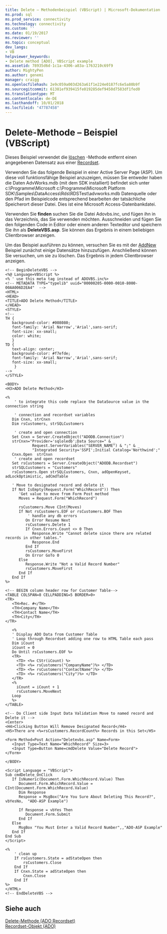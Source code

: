 ```yaml
---
title: Delete – Methodenbeispiel (VBScript) | Microsoft-Dokumentation
ms.prod: sql
ms.prod_service: connectivity
ms.technology: connectivity
ms.custom: ''
ms.date: 01/19/2017
ms.reviewer: ''
ms.topic: conceptual
dev_langs:
- VB
helpviewer_keywords:
- Delete method [ADO], VBScript example
ms.assetid: 78935d6d-1c1a-4306-a83a-1763210c69f9
author: MightyPen
ms.author: genemi
manager: craigg
ms.openlocfilehash: 2e9c059a003d263a61f1e224e0187fc6e5a80b9f
ms.sourcegitcommit: 61381ef939415fe019285def9450d7583df1fed0
ms.translationtype: MT
ms.contentlocale: de-DE
ms.lasthandoff: 10/01/2018
ms.locfileid: "47787458"
---
```

# <a name="delete-method-example-vbscript"></a>Delete-Methode – Beispiel (VBScript)
Dieses Beispiel verwendet die [löschen](../../../ado/reference/ado-api/delete-method-ado-recordset.md) -Methode entfernt einen angegebenen Datensatz aus einer [Recordset](../../../ado/reference/ado-api/recordset-object-ado.md).  
  
 Verwenden Sie das folgende Beispiel in einer Active Server Page (ASP). Um diese voll funktionsfähige Beispiel anzuzeigen, müssen Sie entweder haben die Daten AdvWorks.mdb (mit dem SDK installiert) befindet sich unter c:\Programme\Microsoft c:\Programme\Microsoft Platform SDK\Samples\DataAccess\Rds\RDSTest\advworks.mdb Datenquelle oder den Pfad im Beispielcode entsprechend bearbeiten der tatsächliche Speicherort dieser Datei. Dies ist eine Microsoft Access-Datenbankdatei.  
  
 Verwenden Sie **finden** suchen Sie die Datei Adovbs.inc, und fügen ihn in das Verzeichnis, das Sie verwenden möchten. Ausschneiden und fügen Sie den folgenden Code in Editor oder einem anderen Texteditor und speichern Sie ihn als **DeleteVBS.asp**. Sie können das Ergebnis in einem beliebigen Clientbrowser anzeigen.  
  
 Um das Beispiel ausführen zu können, versuchen Sie es mit der [AddNew](../../../ado/reference/ado-api/addnew-method-example-vbscript.md) Beispiel zunächst einige Datensätze hinzuzufügen. Anschließend können Sie versuchen, um sie zu löschen. Das Ergebnis in jedem Clientbrowser anzeigen.  
  
```  
<!-- BeginDeleteVBS -->  
<%@ Language=VBScript %>  
<% ' use this meta tag instead of ADOVBS.inc%>  
<!-- METADATA TYPE="typelib" uuid="00000205-0000-0010-8000-00AA006D2EA4"  -->  
<HTML>  
<HEAD>  
<TITLE>ADO Delete Method</TITLE>  
</HEAD>  
<STYLE>  
<!--  
TH {  
   background-color: #008080;   
   font-family: 'Arial Narrow','Arial',sans-serif;   
   font-size: xx-small;  
   color: white;  
   }  
TD {   
   text-align: center;  
   background-color: #f7efde;  
   font-family: 'Arial Narrow','Arial',sans-serif;   
   font-size: xx-small;  
    }  
-->  
</STYLE>  
  
<BODY>   
<H3>ADO Delete Method</H3>  
  
<%  
    ' to integrate this code replace the DataSource value in the connection string  
  
    ' connection and recordset variables  
   Dim Cnxn, strCnxn  
   Dim rsCustomers, strSQLCustomers  
  
    ' create and open connection  
   Set Cnxn = Server.CreateObject("ADODB.Connection")   
   strCnxn="Provider='sqloledb';Data Source=" & _  
            Request.ServerVariables("SERVER_NAME") & ";" & _  
            "Integrated Security='SSPI';Initial Catalog='Northwind';"  
   Cnxn.Open  strCnxn  
    ' create and open recordset  
   Set rsCustomers = Server.CreateObject("ADODB.Recordset")  
   strSQLCustomers = "Customers"  
   rsCustomers.Open strSQLCustomers, Cnxn, adOpenKeyset, adLockOptimistic, adCmdTable  
  
   ' Move to designated record and delete it  
   If Not IsEmpty(Request.Form("WhichRecord")) Then  
      'Get value to move from Form Post method  
      Moves = Request.Form("WhichRecord")  
  
      rsCustomers.Move CInt(Moves)  
      If Not rsCustomers.EOF or rsCustomers.BOF Then  
          ' handle any db errors  
         On Error Resume Next  
         rsCustomers.Delete 1  
         If Cnxn.Errors.Count <> 0 Then  
            Response.Write "Cannot delete since there are related records in other tables."  
            Response.End  
         End If  
         rsCustomers.MoveFirst  
         On Error GoTo 0  
      Else  
         Response.Write "Not a Valid Record Number"  
         rsCustomers.MoveFirst  
      End If  
   End If  
%>  
  
<!-- BEGIN column header row for Customer Table-->  
<TABLE COLSPAN=8 CELLPADDING=5 BORDER=0>  
<TR>  
   <TH>Rec. #</TH>  
   <TH>Company Name</TH>  
   <TH>Contact Name</TH>  
   <TH>City</TH>  
</TR>  
  
   <%   
   ' Display ADO Data from Customer Table   
   ' Loop through Recordset adding one row to HTML Table each pass  
   Dim iCount  
   iCount = 0  
   Do Until rsCustomers.EOF %>  
   <TR>  
     <TD> <%= CStr(iCount) %>  
     <TD> <%= rsCustomers("CompanyName")%> </TD>  
     <TD> <%= rsCustomers("ContactName")%> </TD>  
     <TD> <%= rsCustomers("City")%> </TD>  
   </TR>  
   <%   
     iCount = iCount + 1  
     rsCustomers.MoveNext   
   Loop   
   %>  
</TABLE>  
  
<!-- Do Client side Input Data Validation Move to named record and Delete it -->  
<Center>  
<H4>Clicking Button Will Remove Designated Record</H4>  
<H5>There are <%=rsCustomers.RecordCount%> Records in this Set</H5>  
  
<Form Method=Post Action="Deletevbs.asp" Name=Form>  
   <Input Type=Text Name="WhichRecord" Size=3>   
   <Input Type=Button Name=cmdDelete Value="Delete Record">  
</Form>  
  
</BODY>  
  
<Script Language = "VBScript">  
Sub cmdDelete_OnClick  
   If IsNumeric(Document.Form.WhichRecord.Value) Then  
      Document.Form.WhichRecord.Value = CInt(Document.Form.WhichRecord.Value)  
      Dim Response  
      Response = MsgBox("Are You Sure About Deleting This Record?", vbYesNo,  "ADO-ASP Example")  
  
      If Response = vbYes Then  
         Document.Form.Submit  
      End If  
   Else  
      MsgBox "You Must Enter a Valid Record Number",,"ADO-ASP Example"  
   End If  
End Sub  
</Script>  
  
<%  
    ' clean up  
    If rsCustomers.State = adStateOpen then  
        rsCustomers.Close  
    End If  
    If Cnxn.State = adStateOpen then  
        Cnxn.Close  
    End If  
%>  
</HTML>  
<!-- EndDeleteVBS -->  
```  
  
## <a name="see-also"></a>Siehe auch  
 [Delete-Methode (ADO Recordset)](../../../ado/reference/ado-api/delete-method-ado-recordset.md)   
 [Recordset-Objekt (ADO)](../../../ado/reference/ado-api/recordset-object-ado.md)
